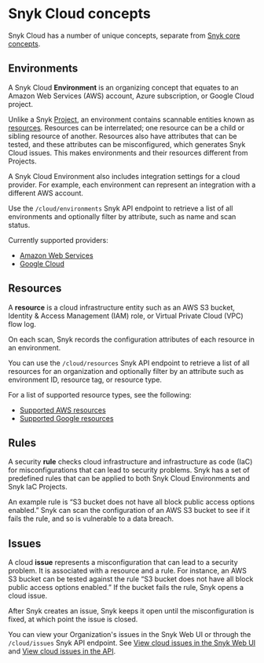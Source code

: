 # Snyk Cloud concepts

Snyk Cloud has a number of unique concepts, separate from [Snyk core concepts](broken-reference).

## Environments

A Snyk Cloud **Environment** is an organizing concept that equates to an Amazon Web Services (AWS) account, Azure subscription, or Google Cloud project.

Unlike a Snyk [Project](../../introducing-snyk/projects.md), an environment contains scannable entities known as [resources](snyk-cloud-concepts.md#resources). Resources can be interrelated; one resource can be a child or sibling resource of another. Resources also have attributes that can be tested, and these attributes can be misconfigured, which generates Snyk Cloud issues. This makes environments and their resources different from Projects.

A Snyk Cloud Environment also includes integration settings for a cloud provider. For example, each environment can represent an integration with a different AWS account.

Use the `/cloud/environments` Snyk API endpoint to retrieve a list of all environments and optionally filter by attribute, such as name and scan status.

Currently supported providers:

* [Amazon Web Services](https://aws.amazon.com/)
* [Google Cloud](https://cloud.google.com/)

## Resources

A **resource** is a cloud infrastructure entity such as an AWS S3 bucket, Identity & Access Management (IAM) role, or Virtual Private Cloud (VPC) flow log.

On each scan, Snyk records the configuration attributes of each resource in an environment.

You can use the `/cloud/resources` Snyk API endpoint to retrieve a list of all resources for an organization and optionally filter by an attribute such as environment ID, resource tag, or resource type.

For a list of supported resource types, see the following:

* [Supported AWS resources](supported-aws-resources-for-snyk-cloud.md)
* [Supported Google resources](supported-google-resources-for-snyk-cloud.md)

## Rules

A security **rule** checks cloud infrastructure and infrastructure as code (IaC) for misconfigurations that can lead to security problems. Snyk has a set of predefined rules that can be applied to both Snyk Cloud Environments and Snyk IaC Projects.

An example rule is “S3 bucket does not have all block public access options enabled.” Snyk can scan the configuration of an AWS S3 bucket to see if it fails the rule, and so is vulnerable to a data breach.

## Issues

A cloud **issue** represents a misconfiguration that can lead to a security problem. It is associated with a resource and a rule. For instance, an AWS S3 bucket can be tested against the rule “S3 bucket does not have all block public access options enabled.” If the bucket fails the rule, Snyk opens a cloud issue.

After Snyk creates an issue, Snyk keeps it open until the misconfiguration is fixed, at which point the issue is closed.

You can view your Organization's issues in the Snyk Web UI or through the `/cloud/issues` Snyk API endpoint. See [View cloud issues in the Snyk Web UI](snyk-cloud-issues/view-cloud-issues-in-the-snyk-web-ui.md) and [View cloud issues in the API](snyk-cloud-issues/view-cloud-issues-in-the-api.md).
